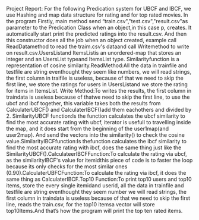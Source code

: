 
Project Report:
For the following Predication system for UBCF and IBCF, we use Hashing and  map data  structure  for  rating  and  for  top  rated  movies.  In  the program Firstly, main method send “train.csv","test.csv","result.csv"as parameter to the Predication Class when an object,in this case p, creates. It automatically start print the predicted ratings into the result.csv. And then this constructor does all the job when an object created, example call ReadDatamethod to read the traim.csv's dataand call Writemethod to write on result.csv.UsersListand ItemsListis an unordered-map that stores  an  integer  and  an  UsersList  typeand ItemsList  type. Similarityfunction is a representation of cosine similarity.ReadMethod:All the data in trainfile and testfile are string eventhought they seem like numbers,  we  will  read  strings, the  first  column  in traifile  is  useless, because  of  that  we  need  to  skip  the  first  line, we  store  the  ratings  for users in UsersListand we store the rating for items in ItemsList. Write Method:To writes the results, the first column in traindata is useless because of thatwe need to skip the first line, to use the ubcf and ibcf together, this variable     takes     both     the     results     from     CalculaterUBCF()     and CalculaterIBCF()add them eachothers and divided by 2.
SimilarityUBCF function:Is  the function  calculates  the  ubcf  similarity  to  find  the  most  accurate rating  with  ubcf, iterator  is  usefull  to  travelling  inside  the  map,  and  it does start from the beginning of the user1map(and user2map). And send the vectors into the similarity() to check the cosine value.SimilarityIBCFfunction:Is  thefunction  calculates  the  ibcf  similarity  to  find  the  most  accurate rating with ibcf, does the same thing just like the SimilarityUBCF().CalculateerIBCFFunction:To  calculate  the  rating  via  ubcf, as  the  similarityIBCF's  value  for  itemidthis  piece  of  code  is  to  faster  the  loop  because  its  only  checks  for  the most similar ones (0.90).CalculaterUBFCFunction:To calculate the rating via ibcf, it does the same thing as CalculaterIBCF.Top10 Function:To print top10 users and top10 items, store the every single itemidand userid, all  the  data  in  trainfile  and  testfile  are  string  eventhought  they seem number we will read strings, the first column in traindata is useless because of that we need to skip the first line, reads the train.csv, for the top10 itemsa vector will store top10Items.And that’s how the program will print the top ten rated items.
